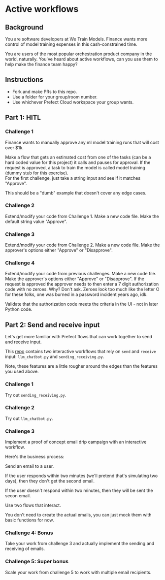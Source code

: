 # Active workflows

## Background

You are software developers at We Train Models.
Finance wants more control of model training expenses in this cash-constrained time. 

You are users of the most popular orchestration product company in the world, naturally.
You've heard about active workflows, can you use them to help make the finance team happy?

## Instructions

- Fork and make PRs to this repo.
- Use a folder for your group/room number.
- Use whichever Prefect Cloud workspace your group wants.

## Part 1: HITL

### Challenge 1

Finance wants to manually approve any ml model training runs that will cost over $1k.

Make a flow that gets an estimated cost from one of the tasks (can be a hard coded value for this project) it calls and pauses for approval. 
If the request is approved, a task to train the model is called model training  (dummy stub for this exercise).  
For the first challenge, just take a string input and see if it matches "Approve".

This should be a "dumb" example that doesn't cover any edge cases.

### Challenge 2

Extend/modify your code from Challenge 1. 
Make a new code file. 
Make the default string value "Approve".

### Challenge 3

Extend/modify your code from Challenge 2. 
Make a new code file. 
Make the approver's options either "Approve" or "Disapprove".

### Challenge 4

Extend/modify your code from previous challenges. 
Make a new code file. 
Make the approver's options either "Approve" or "Disapprove".
If the request is approved the approver needs to then enter a 7 digit authorization code with no zeroes. 
Why? Don't ask. Zeroes look too much like the letter O for these folks, one was burned in a password incident years ago, idk. 

Validate that the authorization code meets the criteria in the UI - not in later Python code.


## Part 2: Send and receive input

Let's get more familiar with Prefect flows that can work together to send and receive input.

This [repo](https://github.com/PrefectHQ/interactive_workflow_examples) contains two interactive workflows that rely on `send` and `receive` input:
`llm_chatbot.py` and `sending_receiving.py`. 

Note, these features are a little rougher around the edges than the features you used above.

### Challenge 1
Try out `sending_receiving.py`.

### Challenge 2
Try out `llm_chatbot.py`.

### Challenge 3
Implement a proof of concept email drip campaign with an interactive workflow.

Here's the business process:

Send an email to a user.

If the user responds within two minutes (we'll pretend that's simulating two days), then they don't get the second email.

If the user doesn't respond within two minutes, then they will be sent the secon email.

Use two flows that interact. 

You don't need to create the actual emails, you can just mock them with basic functions for now.

### Challenge 4: Bonus

Take your work from challenge 3 and actually implement the sending and receiving of emails.

### Challenge 5: Super bonus

Scale your work from challenge 5 to work with multiple email recipients. 






